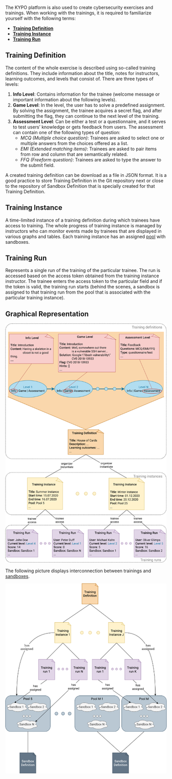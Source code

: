 The KYPO platform is also used to create cybersecurity exercises and trainings. When working with the trainings, it is required to familiarize yourself with the following terms: 

* **[Training Definition](#training-definition)**
* **[Training Instance](#training-instance)**
* **[Training Run](#training-run)**

## Training Definition

The content of the whole exercise is described using so-called training definitions. They include information about the title, notes for instructors, learning outcomes, and levels that consist of. There are three types of levels: 
   
1. **Info Level**: Contains information for the trainee (welcome message or important information about the following levels).
2. **Game Level**: In the level, the user has to solve a predefined assignment. By solving the assignment, the trainee acquires a secret flag, and after submitting the flag, they can continue to the next level of the training. 
3. **Assessment Level**: Can be either a test or a questionnaire, and it serves to test users’ knowledge or gets feedback from users. The assessment can contain one of the following types of question: 
    * *MCQ (Multiple choice question)*: Trainees are asked to select one or multiple answers from the choices offered as a list.
    * *EMI (Extended matching items)*: Trainees are asked to pair items from row and column that are semantically related. 
    * *FFQ (Freeform question)*: Trainees are asked to type the answer to the submit field.

A created training definition can be download as a file in JSON format. It is a good practice to store Training Definition in the Git repository next or close to the repository of Sandbox Definition that is specially created for that Training Definition.

## Training Instance

A time-limited instance of a training definition during which trainees have access to training. The whole progress of training instance is managed by instructors who can monitor events made by trainees that are displayed in various graphs and tables. Each training instance has an assigned [pool](../../../user-guide-advanced/sandboxes/sandboxes-overview#pool) with sandboxes. 

## Training Run
Represents a single run of the training of the particular trainee. The run is accessed based on the access token obtained from the training instance instructor. The trainee enters the access token to the particular field and if the token is valid, the training run starts (behind the scenes, a sandbox is assigned to that training run from the pool that is associated with the particular training instance).

## Graphical Representation

![kypo-basic-elements-training](../../img/KYPO-basic-elements-training.png)


The following picture displays interconnection between trainings and [sandboxes](../../sandboxes/sandboxes-overview).

![kypo-basic-elements-training](../../img/KYPO-basic-elements.png)
